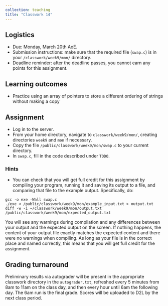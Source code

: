 ```yaml
---
collection: teaching
title: "Classwork 14"
---
```


## Logistics
* Due: Monday, March 20th AoE.
* Submission instructions: make sure that the required file (`swap.c`) is in your
	`/classwork/week9/mon/` directory.
* Deadline reminder: after the deadline passes, you cannot earn any points for
	this assignment.

## Learning outcomes
* Practice using an array of pointers to store a different ordering of strings
	without making a copy

## Assignment

* Log in to the server.
* From your home directory, navigate to `classwork/week9/mon/`, creating directories `week9`
and `mon` if necessary.
* Copy the file `/public/classwork/week9/mon/swap.c` to your current directory.
* In `swap.c`, fill in the code described under `TODO`.


### Hints
* You can check that you will get full credit for this assignment by compiling
	your program, running it and saving its output to a file, and comparing
	that file to the example output. Specifically, do:
```
gcc -o exe -Wall swap.c
./exe < /public/classwork/week9/mon/example_input.txt > output.txt
diff -w -i ~/classwork/week9/mon/output.txt /public/classwork/week9/mon/expected_output.txt
```
You will see any warnings during compilation and any differences between your output and the expected output on the
screen. If nothing happens, the content of your output file exactly matches the
expected content and there were no warnings when compiling. As long as your file is in the correct place and named
correctly,  this means that you will get full credit for the assignment.

## Grading turnaround

Preliminary results via autograder will be present in the appropriate classwork
directory in the `autograder.txt`, refreshed every 5 minutes from 8am to 11am
on the class day, and then
every hour until 6am the following day. The 6am run is the final grade. Scores will be
uploaded to D2L by the next class period.

